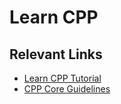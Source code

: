 
# Learn CPP

## Relevant Links
* [Learn CPP Tutorial](https://www.learncpp.com/)
* [CPP Core Guidelines](https://github.com/isocpp/CppCoreGuidelines)
